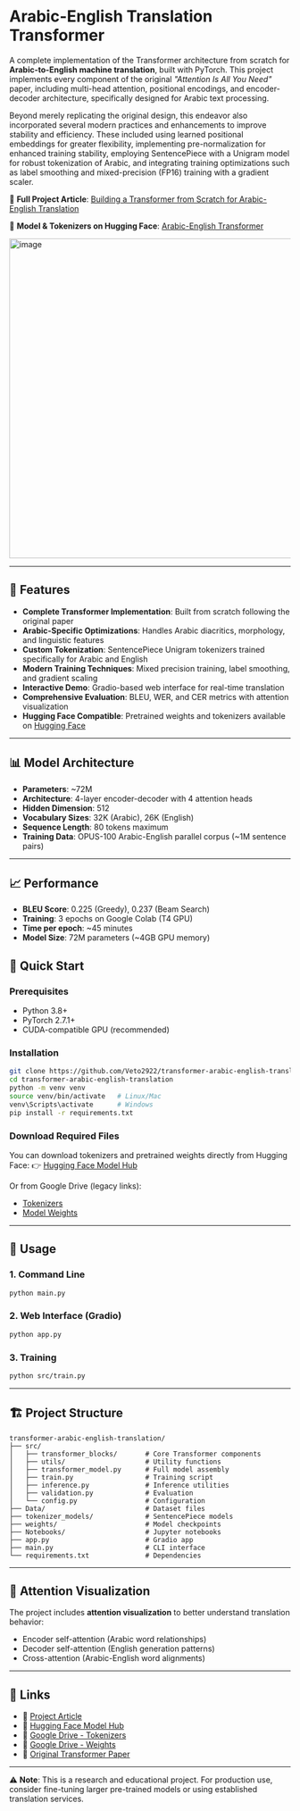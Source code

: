 
# Arabic-English Translation Transformer

A complete implementation of the Transformer architecture from scratch for **Arabic-to-English machine translation**, built with PyTorch. This project implements every component of the original *"Attention Is All You Need"* paper, including multi-head attention, positional encodings, and encoder-decoder architecture, specifically designed for Arabic text processing.

Beyond merely replicating the original design, this endeavor also incorporated several modern practices and enhancements to improve stability and efficiency. These included using learned positional embeddings for greater flexibility, implementing pre-normalization for enhanced training stability, employing SentencePiece with a Unigram model for robust tokenization of Arabic, and integrating training optimizations such as label smoothing and mixed-precision (FP16) training with a gradient scaler.

📖 **Full Project Article**: [Building a Transformer from Scratch for Arabic-English Translation](https://medium.com/@abdelrahman.m2922/building-a-transformer-from-scratch-for-arabic-english-translation-1790864e55b0)

🤗 **Model & Tokenizers on Hugging Face**: [Arabic-English Transformer](https://huggingface.co/Abdelrahman2922/arabic-english-transformer)

<img width="1901" height="573" alt="image" src="https://github.com/user-attachments/assets/1d2147aa-a2a0-4903-99e7-2a1c95913418" />

---

## 🌟 Features

* **Complete Transformer Implementation**: Built from scratch following the original paper
* **Arabic-Specific Optimizations**: Handles Arabic diacritics, morphology, and linguistic features
* **Custom Tokenization**: SentencePiece Unigram tokenizers trained specifically for Arabic and English
* **Modern Training Techniques**: Mixed precision training, label smoothing, and gradient scaling
* **Interactive Demo**: Gradio-based web interface for real-time translation
* **Comprehensive Evaluation**: BLEU, WER, and CER metrics with attention visualization
* **Hugging Face Compatible**: Pretrained weights and tokenizers available on [Hugging Face](https://huggingface.co/Abdelrahman2922/arabic-english-transformer)

---

## 📊 Model Architecture

* **Parameters**: \~72M
* **Architecture**: 4-layer encoder-decoder with 4 attention heads
* **Hidden Dimension**: 512
* **Vocabulary Sizes**: 32K (Arabic), 26K (English)
* **Sequence Length**: 80 tokens maximum
* **Training Data**: OPUS-100 Arabic-English parallel corpus (\~1M sentence pairs)

---

## 📈 Performance

* **BLEU Score**: 0.225 (Greedy), 0.237 (Beam Search)
* **Training**: 3 epochs on Google Colab (T4 GPU)
* **Time per epoch**: \~45 minutes
* **Model Size**: 72M parameters (\~4GB GPU memory)

## 🚀 Quick Start

### Prerequisites

* Python 3.8+
* PyTorch 2.7.1+
* CUDA-compatible GPU (recommended)

### Installation

```bash
git clone https://github.com/Veto2922/transformer-arabic-english-translation.git
cd transformer-arabic-english-translation
python -m venv venv
source venv/bin/activate   # Linux/Mac
venv\Scripts\activate      # Windows
pip install -r requirements.txt
```

### Download Required Files

You can download tokenizers and pretrained weights directly from Hugging Face:
👉 [Hugging Face Model Hub](https://huggingface.co/Abdelrahman2922/arabic-english-transformer)

Or from Google Drive (legacy links):

* [Tokenizers](https://drive.google.com/drive/folders/1VpmEeEwo6OZZ4nGuw5hDnAKsRqvlDOv4?usp=sharing)
* [Model Weights](https://drive.google.com/drive/folders/1dcu8r-c28E3-V7cs0ArpNu5gWn_VjHP2?usp=sharing)

---

## 🔧 Usage

### 1. Command Line

```bash
python main.py
```

### 2. Web Interface (Gradio)

```bash
python app.py
```

### 3. Training

```bash
python src/train.py
```

---

## 🏗️ Project Structure

```
transformer-arabic-english-translation/
├── src/
│   ├── transformer_blocks/       # Core Transformer components
│   ├── utils/                    # Utility functions
│   ├── transformer_model.py      # Full model assembly
│   ├── train.py                  # Training script
│   ├── inference.py              # Inference utilities
│   ├── validation.py             # Evaluation
│   └── config.py                 # Configuration
├── Data/                         # Dataset files
├── tokenizer_models/             # SentencePiece models
├── weights/                      # Model checkpoints
├── Notebooks/                    # Jupyter notebooks
├── app.py                        # Gradio app
├── main.py                       # CLI interface
└── requirements.txt              # Dependencies
```


---

## 🔬 Attention Visualization

The project includes **attention visualization** to better understand translation behavior:

* Encoder self-attention (Arabic word relationships)
* Decoder self-attention (English generation patterns)
* Cross-attention (Arabic-English word alignments)

---

## 🔗 Links

* 📖 [Project Article](https://medium.com/@abdelrahman.m2922/building-a-transformer-from-scratch-for-arabic-english-translation-1790864e55b0)
* 🤗 [Hugging Face Model Hub](https://huggingface.co/Abdelrahman2922/arabic-english-transformer)
* 📂 [Google Drive - Tokenizers](https://drive.google.com/drive/folders/1VpmEeEwo6OZZ4nGuw5hDnAKsRqvlDOv4?usp=sharing)
* 📂 [Google Drive - Weights](https://drive.google.com/drive/folders/1dcu8r-c28E3-V7cs0ArpNu5gWn_VjHP2?usp=sharing)
* 📑 [Original Transformer Paper](https://arxiv.org/abs/1706.03762)

---

⚠️ **Note**: This is a research and educational project. For production use, consider fine-tuning larger pre-trained models or using established translation services.


